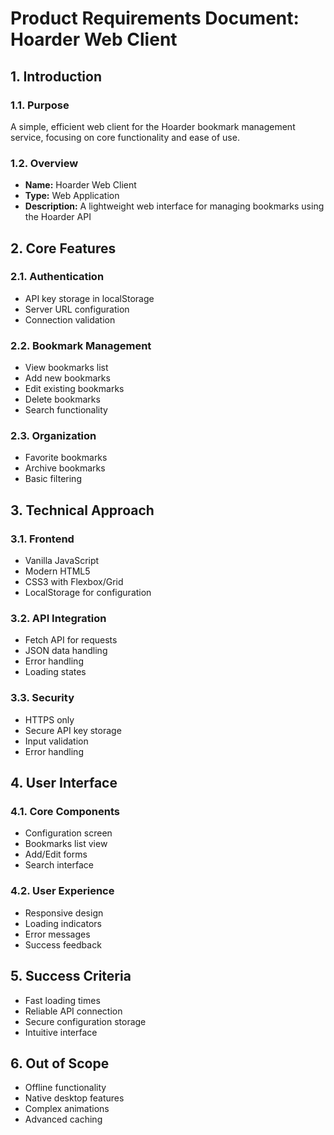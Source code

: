 # Product Requirements Document: Hoarder Web Client

## 1. Introduction

### 1.1. Purpose
A simple, efficient web client for the Hoarder bookmark management service, focusing on core functionality and ease of use.

### 1.2. Overview
- **Name:** Hoarder Web Client
- **Type:** Web Application
- **Description:** A lightweight web interface for managing bookmarks using the Hoarder API

## 2. Core Features

### 2.1. Authentication
- API key storage in localStorage
- Server URL configuration
- Connection validation

### 2.2. Bookmark Management
- View bookmarks list
- Add new bookmarks
- Edit existing bookmarks
- Delete bookmarks
- Search functionality

### 2.3. Organization
- Favorite bookmarks
- Archive bookmarks
- Basic filtering

## 3. Technical Approach

### 3.1. Frontend
- Vanilla JavaScript
- Modern HTML5
- CSS3 with Flexbox/Grid
- LocalStorage for configuration

### 3.2. API Integration
- Fetch API for requests
- JSON data handling
- Error handling
- Loading states

### 3.3. Security
- HTTPS only
- Secure API key storage
- Input validation
- Error handling

## 4. User Interface

### 4.1. Core Components
- Configuration screen
- Bookmarks list view
- Add/Edit forms
- Search interface

### 4.2. User Experience
- Responsive design
- Loading indicators
- Error messages
- Success feedback

## 5. Success Criteria
- Fast loading times
- Reliable API connection
- Secure configuration storage
- Intuitive interface

## 6. Out of Scope
- Offline functionality
- Native desktop features
- Complex animations
- Advanced caching
